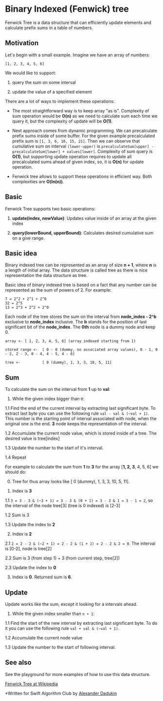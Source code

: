 # Binary Indexed (Fenwick) tree

Fenwick Tree is a data structure that can efficiently update elements and calculate prefix sums in a table of numbers.

## Motivation

Let's begin with a small example. Imagine we have an array of numbers:

```
[1, 2, 3, 4, 5, 6]
```

We would like to support:

1. query the sum on some interval

2. update the value of a specified element

There are a lot of ways to implement these operations:

- The most straightforward way is to keep array "as is". Complexity of sum operation would be **O(n)** as we need to calculate sum each time we query it, but the complexity of update will be **O(1)**.

- Next approach comes from dynamic programming. We can precalculate prefix sums inside of some buffer. For the given example precalculated prefix sum is `[1, 3, 6, 10, 15, 21]`. Then we can observe that cumulative sum on interval `(lower-upper)` is `precalculateSum[upper] - precalculateSum[lower] + values[lower]`. Complexity of sum query is **O(1)**, but supporting update operation requires to update all precalculated sums ahead of given index, so, it is **O(n)** for update operation.

- Fenwick tree allows to support these operations in efficient way. Both complexities are **O(ln(n))**.

## Basic

Fenwick Tree supports two basic operations:

1. **update(index, newValue)**: Updates value inside of an array at the given index

2. **query(lowerBound, upperBound)**: Calculates desired cumulative sum on a give range. 


## Basic idea

Binary indexed tree can be represented as an array of size **n + 1**, where **n** is a length of initial array. The data structure is called tree as there is nice representation the data structure as tree.

Basic idea of binary indexed tree is based on a fact that any number can be represented as the sum of powers of 2. For example:

```
7 = 2^2 + 2^1 + 2^0
32 = 2^5
13 = 2^3 + 2^2 + 2^0
```

Each node of the tree stores the sum on the interval from **node_index - 2^b** exclusive to **node_index** inclusive. The **b** stands for the position of last significant bit of the **node_index**. The __0th__ node is a dummy node and keep 0.

```
array <- [ 1, 2, 3, 4, 5, 6] (array indexed starting from 1)

stored range <-  [ 0 - 0 (dummy, no associated array values), 0 - 1, 0 - 2, 2 - 3, 0 - 4, 4 - 5, 4 - 6]

tree <-          [ 0 (dummy), 1, 3, 3, 10, 5, 11]

```

## Sum

To calculate the sum on the interval from **1** up to **val**:

1. While the given index bigger than `0`:

1.1 Find the end of the current interval by extracting last significant byte. To extract last byte you can use the following rule `val - val & (~val + 1)`. This number is the starting point of interval associated with node, when the original one is the end. **3** node keeps the representation of the interval.

1.2 Accumulate the current node value, which is stored inside of a tree. The desired value is tree[index]

1.3 Update the number to the start of it's interval.

1.4 Repeat

For example to calculate the sum from **1** to **3** for the array [**1, 2, 3**, 4, 5, 6] we should do:

0. Tree for thus array looks like [ 0 (dummy), 1, 3, 3, 10, 5, 11].

1. Index is **3**

1.1 `3 = 3 - 3 & (~3 + 1) = 3 - 3 & (0 + 1) = 3 - 3 & 1 = 3 - 1 = 2`, so the interval of the node tree[3] (tree is 0 indexed) is [2-3]

1.2 Sum is 3

1.3 Update the index to **2**

2. Index is **2**

2.1 `2 = 2 - 2 & (~2 + 1) = 2 - 2 & (1 + 1) = 2 - 2 & 2 = 0`. The interval is [0-2], node is tree[2]

2.2  Sum is 3 (from step 1) + 3 (from current step, tree[2])

2.3 Update the index to **0**

3. Index is **0**. Returned sum is **6**.

## Update

Update works like the sum, except it looking for a intervals ahead.

1. While the given index smaller than `n + 1`:

1.1 Find the start of the new interval by extracting last significant byte. To do it you can use the following rule `val + val & (~val + 1)`.

1.2 Accumulate the current node value

1.3 Update the number to the start of following interval.


## See also

See the playground for more examples of how to use this data structure.

[Fenwick Tree at Wikipedia](https://en.wikipedia.org/wiki/Fenwick_tree)

*Written for Swift Algorithm Club by [Alexander Dadukin](https://github.com/st235)
